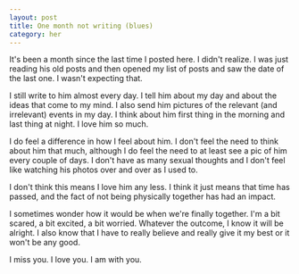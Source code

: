 ```yaml
---
layout: post
title: One month not writing (blues)
category: her
---
```

It's been a month since the last time I posted here. I didn't realize. I was just reading his old posts and then opened my list of posts and saw the date of the last one. I wasn't expecting that.

I still write to him almost every day. I tell him about my day and about the ideas that come to my mind. I also send him pictures of the relevant (and irrelevant) events in my day. I think about him first thing in the morning and last thing at night. I love him so much.

I do feel a difference in how I feel about him. I don't feel the need to think about him that much, although I do feel the need to at least see a pic of him every couple of days. I don't have as many sexual thoughts and I don't feel like watching his photos over and over as I used to. 

I don't think this means I love him any less. I think it just means that time has passed, and the fact of not being physically together has had an impact. 

I sometimes wonder how it would be when we're finally together. I'm a bit scared, a bit excited, a bit worried. Whatever the outcome, I know it will be alright. I also know that I have to really believe and really give it my best or it won't be any good. 

I miss you. I love you. I am with you.
